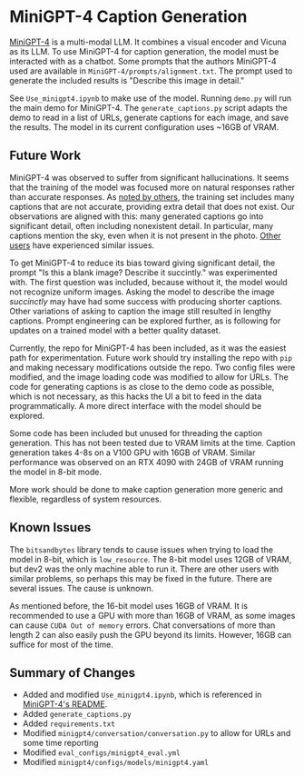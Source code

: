 # MiniGPT-4 Caption Generation

[MiniGPT-4](https://minigpt-4.github.io/) is a multi-modal LLM. It combines a visual encoder and Vicuna as its LLM.
To use MiniGPT-4 for caption generation, the model must be interacted with as a chatbot. Some prompts that the authors 
MiniGPT-4 used are available in `MiniGPT-4/prompts/alignment.txt`. The prompt used to generate the included results is
"Describe this image in detail."

See `Use_minigpt4.ipynb` to make use of the model. Running `demo.py` will run the main demo for MiniGPT-4. The 
`generate_captions.py` script adapts the demo to read in a list of URLs, generate captions for each image, and
save the results. The model in its current configuration uses ~16GB of VRAM.

## Future Work

MiniGPT-4 was observed to suffer from significant hallucinations. It seems that the training of the model was 
focused more on natural responses rather than accurate responses. As [noted by others](https://github.com/Vision-CAIR/MiniGPT-4/issues/61),
the training set includes many captions that are not accurate, providing extra detail that does not exist. Our 
observations are aligned with this: many generated captions go into significant detail, often including nonexistent 
detail. In particular, many captions mention the sky, even when it is not present in the photo. [Other users](
https://github.com/Vision-CAIR/MiniGPT-4/issues/57) have experienced similar issues.

To get MiniGPT-4 to reduce its bias toward giving significant detail, the prompt "Is this a blank image? Describe it 
succintly." was experimented with. The first question was included, because without it, the model would not recognize 
uniform images. Asking the model to describe the image *succinctly* may have had some success with producing shorter 
captions. Other variations of asking to caption the image still resulted in lengthy captions. Prompt engineering can be 
explored further, as is following for updates on a trained model with a better quality dataset.

Currently, the repo for MiniGPT-4 has been included, as it was the easiest path for experimentation. Future work should 
try installing the repo with `pip` and making necessary modifications outside the repo. Two config files were modified, 
and the image loading code was modified to allow for URLs. The code for generating captions is as close to the demo code
as possible, which is not necessary, as this hacks the UI a bit to feed in the data programmatically. A more direct 
interface with the model should be explored.

Some code has been included but unused for threading the caption generation. This has not been tested due to VRAM limits
at the time. Caption generation takes 4-8s on a V100 GPU with 16GB of VRAM. Similar performance was observed on an RTX 
4090 with 24GB of VRAM running the model in 8-bit mode.

More work should be done to make caption generation more generic and flexible, regardless of system resources.

## Known Issues

The `bitsandbytes` library tends to cause issues when trying to load the model in 8-bit, which is `low_resource`. The 
8-bit model uses 12GB of VRAM, but dev2 was the only machine able to run it. There are other users with similar problems,
so perhaps this may be fixed in the future. There are several issues. The cause is unknown.

As mentioned before, the 16-bit model uses 16GB of VRAM. It is recommended to use a GPU with more than 16GB of VRAM, as 
some images can cause `CUDA Out of memory` errors. Chat conversations of more than length 2 can also easily push the GPU
beyond its limits. However, 16GB can suffice for most of the time.

## Summary of Changes

- Added and modified `Use_minigpt4.ipynb`, which is referenced in [MiniGPT-4's README](https://github.com/Vision-CAIR/MiniGPT-4/blob/main/README.md).
- Added `generate_captions.py`
- Added `requirements.txt`
- Modified `minigpt4/conversation/conversation.py` to allow for URLs and some time reporting
- Modified `eval_configs/minigpt4_eval.yml`
- Modified `minigpt4/configs/models/minigpt4.yaml`
